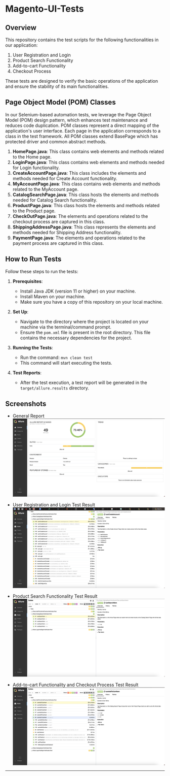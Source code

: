 # Magento-UI-Tests

## Overview

This repository contains the test scripts for the following functionalities in our application:

1. User Registration and Login
2. Product Search Functionality
3. Add-to-cart Functionality
4. Checkout Process

These tests are designed to verify the basic operations of the application and ensure the stability of its main functionalities.

## Page Object Model (POM) Classes

In our Selenium-based automation tests, we leverage the Page Object Model (POM) design pattern, which enhances test maintenance and reduces code duplication. POM classes represent a direct mapping of the application's user interface. Each page in the application corresponds to a class in the test framework.
All POM classes extend BasePage which has protected driver and common abstract methods.

1. **HomePage.java**: This class contains web elements and methods related to the Home page.
2. **LoginPage.java**: This class contains web elements and methods needed for Login functionality.
3. **CreateAccountPage.java**: This class includes the elements and methods needed for Create Account functionality.
4. **MyAccountPage.java**: This class contains web elements and methods related to the MyAccount page.
5. **CatalogSearchPage.java**: This class hosts the elements and methods needed for Catalog Search functionality.
6. **ProductPage.java**: This class hosts the elements and methods related to the Product page.
7. **CheckOutPage.java**: The elements and operations related to the checkout process are captured in this class.
8. **ShippingAddressPage.java**: This class represents the elements and methods needed for Shipping Address functionality.
9. **PaymentPage.java**: The elements and operations related to the payment process are captured in this class.

## How to Run Tests

Follow these steps to run the tests:

1. **Prerequisites**:
    - Install Java JDK (version 11 or higher) on your machine.
    - Install Maven on your machine.
    - Make sure you have a copy of this repository on your local machine.

2. **Set Up**:
    - Navigate to the directory where the project is located on your machine via the terminal/command prompt.
    - Ensure the `pom.xml` file is present in the root directory. This file contains the necessary dependencies for the project.

3. **Running the Tests**:
    - Run the command: `mvn clean test`
    - This command will start executing the tests.

4. **Test Reports**:
    - After the test execution, a test report will be generated in the `target/allure.results` directory.


## Screenshots

- General Report
  ![General Report](src/test/resources/screenshots/allure-report.png "General Report")

- User Registration and Login Test Result
  ![User Registration and Login Test](src/test/resources/screenshots/login-and-signin-report.png "User Registration and Login Test")

- Product Search Functionality Test Result
  ![Product Search Test](src/test/resources/screenshots/catalog-search-report.png "Product Search Test")

- Add-to-cart Functionality and Checkout Process Test Result
  ![Add-to-cart Test and Checkout Test](src/test/resources/screenshots/add-to-cart-and-checkout-report.png "Add-to-cart Test")


---